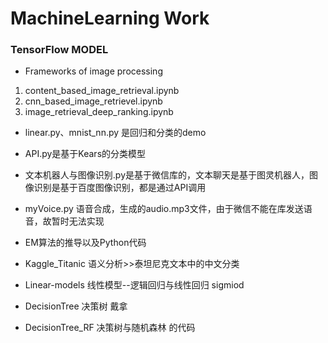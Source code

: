 # MachineLearning Work
### TensorFlow MODEL
* Frameworks of image processing
 1. content_based_image_retrieval.ipynb	
 2. cnn_based_image_retrievel.ipynb	
 3. image_retrieval_deep_ranking.ipynb

* linear.py、mnist_nn.py 是回归和分类的demo
* API.py是基于Kears的分类模型

* 文本机器人与图像识别.py是基于微信库的，文本聊天是基于图灵机器人，图像识别是基于百度图像识别，都是通过API调用
* myVoice.py 语音合成，生成的audio.mp3文件，由于微信不能在库发送语音，故暂时无法实现

* EM算法的推导以及Python代码
* Kaggle_Titanic  语义分析>>泰坦尼克文本中的中文分类
* Linear-models   线性模型--逻辑回归与线性回归 sigmiod
* DecisionTree    决策树 戴拿
* DecisionTree_RF 决策树与随机森林 的代码
